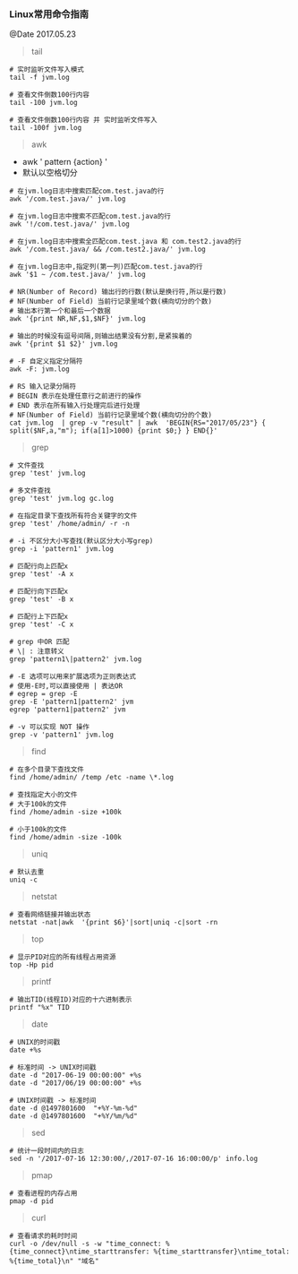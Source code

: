 ### Linux常用命令指南
@Date 2017.05.23

> tail

```
# 实时监听文件写入模式
tail -f jvm.log
```

```
# 查看文件倒数100行内容
tail -100 jvm.log
```

```
# 查看文件倒数100行内容 并 实时监听文件写入
tail -100f jvm.log
```

> awk

* awk ' pattern {action} '
* 默认以空格切分

```
# 在jvm.log日志中搜索匹配com.test.java的行
awk '/com.test.java/' jvm.log
```

```
# 在jvm.log日志中搜索不匹配com.test.java的行
awk '!/com.test.java/' jvm.log
```

```
# 在jvm.log日志中搜索全匹配com.test.java 和 com.test2.java的行
awk '/com.test.java/ && /com.test2.java/' jvm.log
```

```
# 在jvm.log日志中,指定列(第一列)匹配com.test.java的行
awk '$1 ~ /com.test.java/' jvm.log
```

```
# NR(Number of Record) 输出行的行数(默认是换行符,所以是行数)
# NF(Number of Field) 当前行记录里域个数(横向切分的个数)
# 输出本行第一个和最后一个数据
awk '{print NR,NF,$1,$NF}' jvm.log     
```

```
# 输出的时候没有逗号间隔,则输出结果没有分割,是紧挨着的
awk '{print $1 $2}' jvm.log     
```

```
# -F 自定义指定分隔符
awk -F: jvm.log     
```

```
# RS 输入记录分隔符
# BEGIN 表示在处理任意行之前进行的操作
# END 表示在所有输入行处理完后进行处理
# NF(Number of Field) 当前行记录里域个数(横向切分的个数)
cat jvm.log  | grep -v "result" | awk  'BEGIN{RS="2017/05/23"} { split($NF,a,"m"); if(a[1]>1000) {print $0;} } END{}'
```

> grep 

```
# 文件查找
grep 'test' jvm.log
```

```
# 多文件查找
grep 'test' jvm.log gc.log 
```

```
# 在指定目录下查找所有符合关键字的文件
grep 'test' /home/admin/ -r -n
```
```
# -i 不区分大小写查找(默认区分大小写grep)
grep -i 'pattern1' jvm.log
```

```
# 匹配行向上匹配x
grep 'test' -A x

# 匹配行向下匹配x
grep 'test' -B x

# 匹配行上下匹配x
grep 'test' -C x
```

```
# grep 中OR 匹配
# \| : 注意转义
grep 'pattern1\|pattern2' jvm.log

# -E 选项可以用来扩展选项为正则表达式
# 使用-E时,可以直接使用 | 表达OR 
# egrep = grep -E
grep -E 'pattern1|pattern2' jvm
egrep 'pattern1|pattern2' jvm
```

```
# -v 可以实现 NOT 操作
grep -v 'pattern1' jvm.log
```

> find

```
# 在多个目录下查找文件
find /home/admin/ /temp /etc -name \*.log
```

```
# 查找指定大小的文件
# 大于100k的文件
find /home/admin -size +100k

# 小于100k的文件
find /home/admin -size -100k
```

> uniq

```
# 默认去重
uniq -c
```

> netstat

```
# 查看网络链接并输出状态
netstat -nat|awk  '{print $6}'|sort|uniq -c|sort -rn 
```

> top

```
# 显示PID对应的所有线程占用资源
top -Hp pid
```

> printf

```
# 输出TID(线程ID)对应的十六进制表示
printf "%x" TID
```

> date

```
# UNIX的时间戳
date +%s
```

```
# 标准时间 -> UNIX时间戳
date -d "2017-06-19 00:00:00" +%s 
date -d "2017/06/19 00:00:00" +%s
```

```
# UNIX时间戳 -> 标准时间
date -d @1497801600  "+%Y-%m-%d"
date -d @1497801600  "+%Y/%m/%d"
```

> sed

```
# 统计一段时间内的日志
sed -n '/2017-07-16 12:30:00/,/2017-07-16 16:00:00/p' info.log
```

> pmap

```
# 查看进程的内存占用
pmap -d pid
```

> curl 

```
# 查看请求的耗时时间
curl -o /dev/null -s -w "time_connect: %{time_connect}\ntime_starttransfer: %{time_starttransfer}\ntime_total: %{time_total}\n" "域名"
```